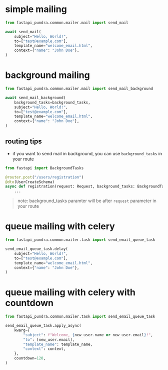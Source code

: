 # simple mailing

```python
from fastapi_pundra.common.mailer.mail import send_mail

await send_mail(
    subject="Hello, World!",
    to=["test@example.com"],
    template_name="welcome_email.html",
    context={"name": "John Doe"},
)
```

# background mailing

```python
from fastapi_pundra.common.mailer.mail import send_mail_background

await send_mail_background(
    background_tasks=background_tasks,
    subject="Hello, World!",
    to=["test@example.com"],
    template_name="welcome_email.html",
    context={"name": "John Doe"},
)
```

## routing tips

- if you want to send mail in background, you can use `background_tasks` in your route

```python
from fastapi import BackgroundTasks

@router.post("/users/registration")
@dto(UserCreateSchema)
async def registration(request: Request, background_tasks: BackgroundTasks) -> JSONResponse:
    ...
```

> note: background_tasks paramter will be after `request` parameter in your route

# queue mailing with celery

```python
from fastapi_pundra.common.mailer.task import send_email_queue_task

send_email_queue_task.delay(
    subject="Hello, World!",
    to=["test@example.com"],
    template_name="welcome_email.html",
    context={"name": "John Doe"},
)
```

# queue mailing with celery with countdown

```python
from fastapi_pundra.common.mailer.task import send_email_queue_task

send_email_queue_task.apply_async(
    kwarg={
        "subject": f"Welcome, {new_user.name or new_user.email}!",
        "to": [new_user.email],
        "template_name": template_name,
        "context": context,
    },
    countdown=120,
)
```